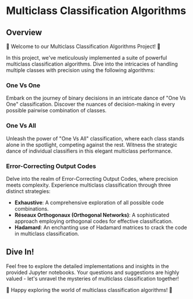 # Multiclass Classification Algorithms

## Overview
🌟 Welcome to our Multiclass Classification Algorithms Project! 🌟

In this project, we've meticulously implemented a suite of powerful multiclass classification algorithms. Dive into the intricacies of handling multiple classes with precision using the following algorithms:

### One Vs One
Embark on the journey of binary decisions in an intricate dance of "One Vs One" classification. Discover the nuances of decision-making in every possible pairwise combination of classes.

### One Vs All
Unleash the power of "One Vs All" classification, where each class stands alone in the spotlight, competing against the rest. Witness the strategic dance of individual classifiers in this elegant multiclass performance.

### Error-Correcting Output Codes
Delve into the realm of Error-Correcting Output Codes, where precision meets complexity. Experience multiclass classification through three distinct strategies:
- **Exhaustive**: A comprehensive exploration of all possible code combinations.
- **Réseaux Orthogonaux (Orthogonal Networks)**: A sophisticated approach employing orthogonal codes for effective classification.
- **Hadamard**: An enchanting use of Hadamard matrices to crack the code in multiclass classification.

## Dive In!
Feel free to explore the detailed implementations and insights in the provided Jupyter notebooks. Your questions and suggestions are highly valued - let's unravel the mysteries of multiclass classification together!

🌟 Happy exploring the world of multiclass classification algorithms! 🌟
